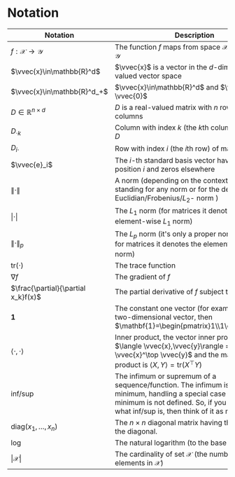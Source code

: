 # Notation
|Notation   | Description|
|-------------------------------------|--------------|
| $f:\mathcal{X}\rightarrow \mathcal{Y}$ |  The function $f$ maps from space $\mathcal{X}$ to the space $\mathcal{Y}$ |
| $\vvec{x}\in\mathbb{R}^d$ | $\vvec{x}$ is a vector in the $d$-dimensional real valued vector space |
| $\vvec{x}\in\mathbb{R}^d_+$ | $\vvec{x}\in\mathbb{R}^d$  and $\vvec{x}\geq \vvec{0}$  |
| $D\in\mathbb{R}^{n\times d}$ | $D$ is a real-valued matrix with $n$ rows and $d$ columns |
| $D_{\cdot k}$ | Column with index $k$ (the $k$th column) of matrix $D$ |
| $D_{i\cdot}$ | Row with index $i$ (the $i$th row) of matrix $D$ |
| $\vvec{e}_i$ | The $i$-th standard basis vector having a one at position $i$ and zeros elsewhere |
| $\lVert \cdot \rVert$ | A norm (depending on the context it is either standing for any norm or for the default Euclidian/Frobenius/$L_2$- norm ) |
| $\lvert \cdot \rvert$ | The $L_1$ norm (for matrices it denotes the element-wise $L_1$ norm) |
| $\lVert \cdot\rVert_p$ | The $L_p$ norm (it's only a proper norm for $p\geq 1$, for matrices it denotes the element-wise $L_p$ norm)|
| $\mathrm{tr}(\cdot)$ | The trace function|
| $\nabla f$ | The gradient of $f$|
| $\frac{\partial}{\partial x_k}f(x)$ | The partial derivative of $f$ subject to $x_k$ |
| $\mathbf{1}$ | The constant one vector (for example if $\mathbf{1}$ is a two-dimensional vector, then $\mathbf{1}=\begin{pmatrix}1\\1\end{pmatrix}$ |
| $\langle \cdot, \cdot \rangle$ | Inner product, the vector inner product is $\langle \vvec{x},\vvec{y}\rangle = \vvec{x}^\top \vvec{y}$ and the matrix inner product is $\langle X,Y\rangle = \mathrm{tr}(X^\top Y)$ |
| $\mathrm{inf}/\mathrm{sup}$ | The infimum or supremum of a sequence/function. The infimum is like the minimum, handling a special case where the minimum is not defined. So, if you don't know what inf/sup is, then think of it as min/max.|
| $\mathrm{diag}(x_1,\ldots,x_n)$ | The $n\times n$ diagonal matrix having the vector $\mathbf{x}$ on the diagonal. |
| $\log$ | The natural logarithm (to the base of $e$)|
| $\lvert \mathcal{X}\rvert$ | The cardinality of set $\mathcal{X}$ (the number of elements in $\mathcal{X}$)| $

